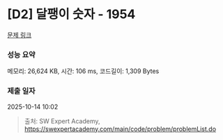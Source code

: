 # [D2] 달팽이 숫자 - 1954 

[문제 링크](https://swexpertacademy.com/main/code/problem/problemDetail.do?contestProbId=AV5PobmqAPoDFAUq) 

### 성능 요약

메모리: 26,624 KB, 시간: 106 ms, 코드길이: 1,309 Bytes

### 제출 일자

2025-10-14 10:02



> 출처: SW Expert Academy, https://swexpertacademy.com/main/code/problem/problemList.do